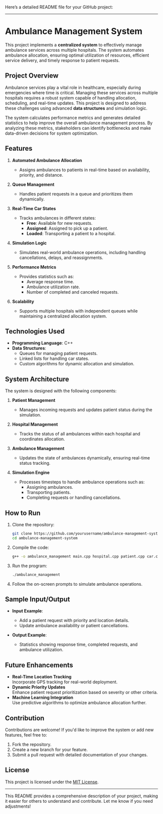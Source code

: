 Here’s a detailed README file for your GitHub project:

---

# Ambulance Management System

This project implements a **centralized system** to effectively manage ambulance services across multiple hospitals. The system automates ambulance allocation, ensuring optimal utilization of resources, efficient service delivery, and timely response to patient requests.  

## Project Overview

Ambulance services play a vital role in healthcare, especially during emergencies where time is critical. Managing these services across multiple hospitals requires a robust system capable of handling allocation, scheduling, and real-time updates. This project is designed to address these challenges using advanced **data structures** and simulation logic.  

The system calculates performance metrics and generates detailed statistics to help improve the overall ambulance management process. By analyzing these metrics, stakeholders can identify bottlenecks and make data-driven decisions for system optimization.  

## Features

1. **Automated Ambulance Allocation**  
   - Assigns ambulances to patients in real-time based on availability, priority, and distance.  

2. **Queue Management**  
   - Handles patient requests in a queue and prioritizes them dynamically.  

3. **Real-Time Car States**  
   - Tracks ambulances in different states:  
     - **Free**: Available for new requests.  
     - **Assigned**: Assigned to pick up a patient.  
     - **Loaded**: Transporting a patient to a hospital.  

4. **Simulation Logic**  
   - Simulates real-world ambulance operations, including handling cancellations, delays, and reassignments.  

5. **Performance Metrics**  
   - Provides statistics such as:  
     - Average response time.  
     - Ambulance utilization rate.  
     - Number of completed and canceled requests.  

6. **Scalability**  
   - Supports multiple hospitals with independent queues while maintaining a centralized allocation system.  

## Technologies Used

- **Programming Language**: C++  
- **Data Structures**:  
  - Queues for managing patient requests.  
  - Linked lists for handling car states.  
  - Custom algorithms for dynamic allocation and simulation.  

## System Architecture

The system is designed with the following components:  

1. **Patient Management**  
   - Manages incoming requests and updates patient status during the simulation.  

2. **Hospital Management**  
   - Tracks the status of all ambulances within each hospital and coordinates allocation.  

3. **Ambulance Management**  
   - Updates the state of ambulances dynamically, ensuring real-time status tracking.  

4. **Simulation Engine**  
   - Processes timesteps to handle ambulance operations such as:  
     - Assigning ambulances.  
     - Transporting patients.  
     - Completing requests or handling cancellations.  

## How to Run

1. Clone the repository:  
   ```bash
   git clone https://github.com/yourusername/ambulance-management-system.git
   cd ambulance-management-system
   ```  

2. Compile the code:  
   ```bash
   g++ -o ambulance_management main.cpp hospital.cpp patient.cpp car.cpp -std=c++11
   ```  

3. Run the program:  
   ```bash
   ./ambulance_management
   ```  

4. Follow the on-screen prompts to simulate ambulance operations.  

## Sample Input/Output  

- **Input Example**:  
  - Add a patient request with priority and location details.  
  - Update ambulance availability or patient cancellations.  

- **Output Example**:  
  - Statistics showing response time, completed requests, and ambulance utilization.  

## Future Enhancements

- **Real-Time Location Tracking**  
   Incorporate GPS tracking for real-world deployment.  
- **Dynamic Priority Updates**  
   Enhance patient request prioritization based on severity or other criteria.  
- **Machine Learning Integration**  
   Use predictive algorithms to optimize ambulance allocation further.  

## Contribution

Contributions are welcome! If you'd like to improve the system or add new features, feel free to:  

1. Fork the repository.  
2. Create a new branch for your feature.  
3. Submit a pull request with detailed documentation of your changes.  

## License

This project is licensed under the [MIT License](LICENSE).  

---

This README provides a comprehensive description of your project, making it easier for others to understand and contribute. Let me know if you need adjustments!

